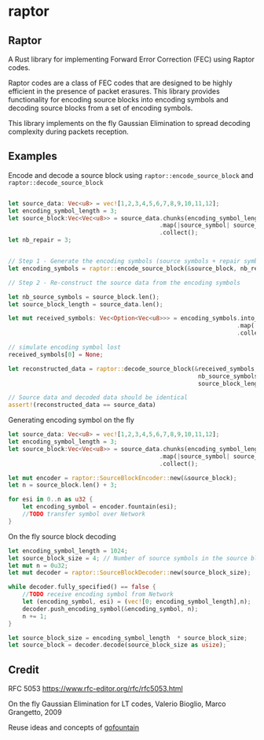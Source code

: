 # raptor

## Raptor

A Rust library for implementing Forward Error Correction (FEC) using Raptor codes.

Raptor codes are a class of FEC codes that are designed to be highly efficient in the presence of packet erasures.
This library provides functionality for encoding source blocks into encoding symbols and decoding source blocks from a set of encoding symbols.

This library implements on the fly Gaussian Elimination to spread  decoding complexity during packets reception.

## Examples

Encode and decode a source block using `raptor::encode_source_block` and `raptor::decode_source_block`


```rust

let source_data: Vec<u8> = vec![1,2,3,4,5,6,7,8,9,10,11,12];
let encoding_symbol_length = 3;
let source_block:Vec<Vec<u8>> = source_data.chunks(encoding_symbol_length)
                                           .map(|source_symbol| source_symbol.to_vec())
                                           .collect();
let nb_repair = 3;


// Step 1 - Generate the encoding symbols (source symbols + repair symbols)
let encoding_symbols = raptor::encode_source_block(&source_block, nb_repair);

// Step 2 - Re-construct the source data from the encoding symbols

let nb_source_symbols = source_block.len();
let source_block_length = source_data.len();

let mut received_symbols: Vec<Option<Vec<u8>>> = encoding_symbols.into_iter()
                                                                 .map(|symbols| Some(symbols))
                                                                 .collect();

// simulate encoding symbol lost
received_symbols[0] = None;

let reconstructed_data = raptor::decode_source_block(&received_symbols,
                                                      nb_source_symbols,
                                                      source_block_length).unwrap();

// Source data and decoded data should be identical
assert!(reconstructed_data == source_data)
```

Generating encoding symbol on the fly

```rust
let source_data: Vec<u8> = vec![1,2,3,4,5,6,7,8,9,10,11,12];
let encoding_symbol_length = 3;
let source_block:Vec<Vec<u8>> = source_data.chunks(encoding_symbol_length)
                                           .map(|source_symbol| source_symbol.to_vec())
                                           .collect();

let mut encoder = raptor::SourceBlockEncoder::new(&source_block);
let n = source_block.len() + 3;

for esi in 0..n as u32 {
    let encoding_symbol = encoder.fountain(esi);
    //TODO transfer symbol over Network
}

```

On the fly source block decoding

```rust
let encoding_symbol_length = 1024;
let source_block_size = 4; // Number of source symbols in the source block
let mut n = 0u32;
let mut decoder = raptor::SourceBlockDecoder::new(source_block_size);

while decoder.fully_specified() == false {
    //TODO receive encoding symbol from Network
    let (encoding_symbol, esi) = (vec![0; encoding_symbol_length],n);
    decoder.push_encoding_symbol(&encoding_symbol, n);
    n += 1;
}

let source_block_size = encoding_symbol_length  * source_block_size;
let source_block = decoder.decode(source_block_size as usize);

```

## Credit

RFC 5053 <https://www.rfc-editor.org/rfc/rfc5053.html>

On the fly Gaussian Elimination for LT codes, Valerio Bioglio, Marco Grangetto, 2009

Reuse ideas and concepts of [gofountain](https://github.com/google/gofountain)

